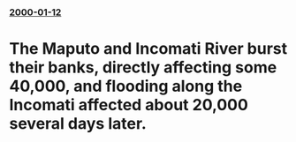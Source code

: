 ### [2000-01-12](/news/2000/01/12/index.md)

# The Maputo and Incomati River burst their banks, directly affecting some 40,000, and flooding along the Incomati affected about 20,000 several days later.



